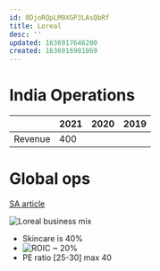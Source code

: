```yaml
---
id: 0DjoRQpLM9XGP3LAsQbRf
title: Loreal
desc: ''
updated: 1636917646200
created: 1636916901069
---
```



# India Operations

||2021 | 2020 | 2019|
|---|-----|------|-----|
|Revenue |400|





# Global ops
[SA article](https://seekingalpha.com/article/4398089-loreal-cautionary-note-40x-earnings)

![Loreal business mix](https://static.seekingalpha.com/uploads/2021/1/8/33446475-16101437349349022.png)
- Skincare is 40%
- ![ROIC ~ 20%](https://static.seekingalpha.com/uploads/2021/1/8/33446475-1610138368943728.png)
- PE ratio [25-30] max 40
